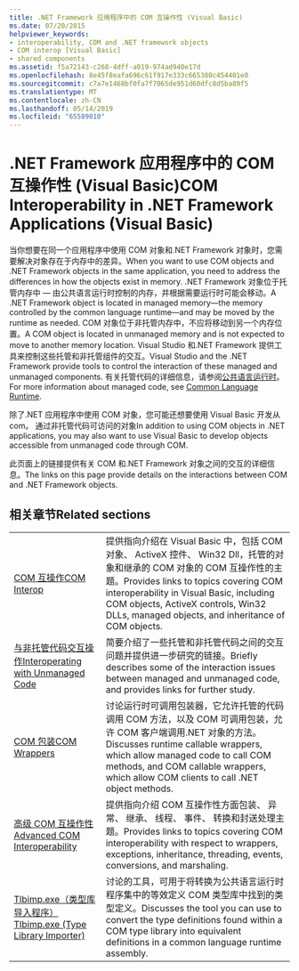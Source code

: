 ```yaml
---
title: .NET Framework 应用程序中的 COM 互操作性 (Visual Basic)
ms.date: 07/20/2015
helpviewer_keywords:
- interoperability, COM and .NET framework objects
- COM interop [Visual Basic]
- shared components
ms.assetid: f5a72143-c268-4dff-a019-974ad940e17d
ms.openlocfilehash: 8e45f8eafa696c61f917e333c665380c454401e0
ms.sourcegitcommit: c7a7e1468bf0fa7f7065de951d60dfc8d5ba89f5
ms.translationtype: MT
ms.contentlocale: zh-CN
ms.lasthandoff: 05/14/2019
ms.locfileid: "65589010"
---
```

# <a name="com-interoperability-in-net-framework-applications-visual-basic"></a><span data-ttu-id="288f9-102">.NET Framework 应用程序中的 COM 互操作性 (Visual Basic)</span><span class="sxs-lookup"><span data-stu-id="288f9-102">COM Interoperability in .NET Framework Applications (Visual Basic)</span></span>

<span data-ttu-id="288f9-103">当你想要在同一个应用程序中使用 COM 对象和.NET Framework 对象时，您需要解决对象存在于内存中的差异。</span><span class="sxs-lookup"><span data-stu-id="288f9-103">When you want to use COM objects and .NET Framework objects in the same application, you need to address the differences in how the objects exist in memory.</span></span> <span data-ttu-id="288f9-104">.NET Framework 对象位于托管内存中 — 由公共语言运行时控制的内存，并根据需要运行时可能会移动。</span><span class="sxs-lookup"><span data-stu-id="288f9-104">A .NET Framework object is located in managed memory—the memory controlled by the common language runtime—and may be moved by the runtime as needed.</span></span> <span data-ttu-id="288f9-105">COM 对象位于非托管内存中，不应将移动到另一个内存位置。</span><span class="sxs-lookup"><span data-stu-id="288f9-105">A COM object is located in unmanaged memory and is not expected to move to another memory location.</span></span> <span data-ttu-id="288f9-106">Visual Studio 和.NET Framework 提供工具来控制这些托管和非托管组件的交互。</span><span class="sxs-lookup"><span data-stu-id="288f9-106">Visual Studio and the .NET Framework provide tools to control the interaction of these managed and unmanaged components.</span></span> <span data-ttu-id="288f9-107">有关托管代码的详细信息，请参阅[公共语言运行时](../../../standard/clr.md)。</span><span class="sxs-lookup"><span data-stu-id="288f9-107">For more information about managed code, see [Common Language Runtime](../../../standard/clr.md).</span></span>

<span data-ttu-id="288f9-108">除了.NET 应用程序中使用 COM 对象，您可能还想要使用 Visual Basic 开发从 com。 通过非托管代码可访问的对象</span><span class="sxs-lookup"><span data-stu-id="288f9-108">In addition to using COM objects in .NET applications, you may also want to use Visual Basic to develop objects accessible from unmanaged code through COM.</span></span>

<span data-ttu-id="288f9-109">此页面上的链接提供有关 COM 和.NET Framework 对象之间的交互的详细信息。</span><span class="sxs-lookup"><span data-stu-id="288f9-109">The links on this page provide details on the interactions between COM and .NET Framework objects.</span></span>

## <a name="related-sections"></a><span data-ttu-id="288f9-110">相关章节</span><span class="sxs-lookup"><span data-stu-id="288f9-110">Related sections</span></span>

| | |
|---------|---------|
| [<span data-ttu-id="288f9-111">COM 互操作</span><span class="sxs-lookup"><span data-stu-id="288f9-111">COM Interop</span></span>](../../../visual-basic/programming-guide/com-interop/index.md) | <span data-ttu-id="288f9-112">提供指向介绍在 Visual Basic 中，包括 COM 对象、 ActiveX 控件、 Win32 Dll，托管的对象和继承的 COM 对象的 COM 互操作性的主题。</span><span class="sxs-lookup"><span data-stu-id="288f9-112">Provides links to topics covering COM interoperability in Visual Basic, including COM objects, ActiveX controls, Win32 DLLs, managed objects, and inheritance of COM objects.</span></span> |
| [<span data-ttu-id="288f9-113">与非托管代码交互操作</span><span class="sxs-lookup"><span data-stu-id="288f9-113">Interoperating with Unmanaged Code</span></span>](../../../framework/interop/index.md) | <span data-ttu-id="288f9-114">简要介绍了一些托管和非托管代码之间的交互问题并提供进一步研究的链接。</span><span class="sxs-lookup"><span data-stu-id="288f9-114">Briefly describes some of the interaction issues between managed and unmanaged code, and provides links for further study.</span></span> |
| [<span data-ttu-id="288f9-115">COM 包装</span><span class="sxs-lookup"><span data-stu-id="288f9-115">COM Wrappers</span></span>](../../../framework/interop/com-wrappers.md) | <span data-ttu-id="288f9-116">讨论运行时可调用包装器，它允许托管的代码调用 COM 方法，以及 COM 可调用包装，允许 COM 客户端调用.NET 对象的方法。</span><span class="sxs-lookup"><span data-stu-id="288f9-116">Discusses runtime callable wrappers, which allow managed code to call COM methods, and COM callable wrappers, which allow COM clients to call .NET object methods.</span></span> |
| [<span data-ttu-id="288f9-117">高级 COM 互操作性</span><span class="sxs-lookup"><span data-stu-id="288f9-117">Advanced COM Interoperability</span></span>](../../../framework/interop/index.md) | <span data-ttu-id="288f9-118">提供指向介绍 COM 互操作性方面包装、 异常、 继承、 线程、 事件、 转换和封送处理主题。</span><span class="sxs-lookup"><span data-stu-id="288f9-118">Provides links to topics covering COM interoperability with respect to wrappers, exceptions, inheritance, threading, events, conversions, and marshaling.</span></span> |
| [<span data-ttu-id="288f9-119">Tlbimp.exe（类型库导入程序）</span><span class="sxs-lookup"><span data-stu-id="288f9-119">Tlbimp.exe (Type Library Importer)</span></span>](../../../framework/tools/tlbimp-exe-type-library-importer.md) | <span data-ttu-id="288f9-120">讨论的工具，可用于将转换为公共语言运行时程序集中的等效定义 COM 类型库中找到的类型定义。</span><span class="sxs-lookup"><span data-stu-id="288f9-120">Discusses the tool you can use to convert the type definitions found within a COM type library into equivalent definitions in a common language runtime assembly.</span></span> |
